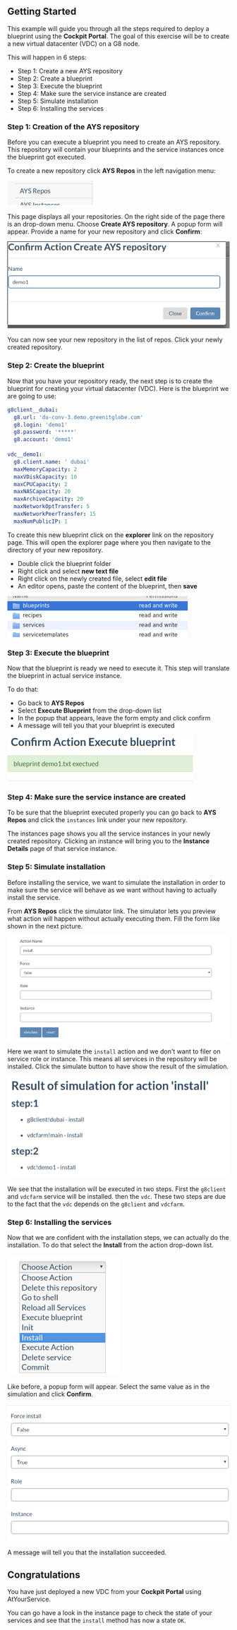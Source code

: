 ## Getting Started

This example will guide you through all the steps required to deploy a blueprint using the **Cockpit Portal**. The goal of this exercise will be to create a new virtual datacenter (VDC) on a G8 node.

This will happen in 6 steps:
- Step 1: Create a new AYS repository
- Step 2: Create a blueprint
- Step 3: Execute the blueprint
- Step 4: Make sure the service instance are created
- Step 5: Simulate installation
- Step 6: Installing the services


### Step 1: Creation of the AYS repository
  
Before you can execute a blueprint you need to create an AYS repository. This repository will contain your blueprints and the service instances once the blueprint got executed.
  
To create a new repository click **AYS Repos** in the left navigation menu:

![](2016-06-17_204x56_scrot.png)

This page displays all your repositories. On the right side of the page there is an drop-down menu. Choose **Create AYS repository**. A popup form will appear. Provide a name for your new repository and click **Confirm**:

![](2016-06-17_595x233_scrot.png)

You can now see your new repository in the list of repos. Click your newly created repository.


### Step 2: Create the blueprint
 
Now that you have your repository ready, the next step is to create the blueprint for creating your virtual datacenter (VDC). Here is the blueprint we are going to use:  

```yaml
g8client__dubai:
  g8.url: 'du-conv-3.demo.greenitglobe.com'
  g8.login: 'demo1'
  g8.password: '*****'
  g8.account: 'demo1'

vdc__demo1:
  g8.client.name: ' dubai'
  maxMemoryCapacity: 2
  maxVDiskCapacity: 10
  maxCPUCapacity: 2
  maxNASCapacity: 20
  maxArchiveCapacity: 20
  maxNetworkOptTransfer: 5
  maxNetworkPeerTransfer: 15
  maxNumPublicIP: 1
```

To create this new blueprint click on the **explorer** link on the repository page. This will open the explorer page where you then navigate to the directory of your new repository.

- Double click the blueprint folder
- Right click and select **new text file**
- Right click on the newly created file, select **edit file**
- An editor opens, paste the content of the blueprint, then **save**

![](2016-06-17_409x93_scrot.png)


### Step 3: Execute the blueprint
 
Now that the blueprint is ready we need to execute it. This step will translate the blueprint in actual service instance. 

To do that:

- Go back to **AYS Repos**
- Select **Execute Blueprint** from the drop-down list
- In the popup that appears, leave the form empty and click confirm
- A message will tell you that your blueprint is executed

![](2016-06-17_421x104_scrot.png)


### Step 4: Make sure the service instance are created

To be sure that the blueprint executed properly you can go back to **AYS Repos** and click the `instances` link under your new repository.
  
The instances page shows you all the service instances in your newly created repository. Clicking an instance will bring you to the **Instance Details** page of that service instance.


### Step 5: Simulate installation

Before installing the service, we want to simulate the installation in order to make sure the service will behave as we want without having to actually install the service.

From **AYS Repos**  click the simulator link. The simulator lets you preview what action will happen without actually executing them. Fill the form like shown in the next picture.

![simulator form](2016-06-17_846x396_scrot.png)

Here we want to simulate the `install` action and we don't want to filer on service role or instance. This means all services in the repository will be installed. Click the simulate button to have show the result of the simulation.

![simulation result](2016-06-17_566x259_scrot.png)

We see that the installation will be executed in two steps. First the `g8client` and `vdcfarm` service will be installed. then the `vdc`. These two steps are due to the fact that the `vdc` depends on the `g8client` and `vdcfarm`.


### Step 6: Installing the services

Now that we are confident with the installation steps, we can actually do the installation.
To do that select the **Install** from the action drop-down list.

![](2016-06-17_254x273_scrot.png)

Like before, a popup form will appear. Select the same value as in the simulation and click **Confirm**.

![](2016-06-17_579x357_scrot.png)

A message will tell you that the installation succeeded.  


## Congratulations

You have just deployed a new VDC from your **Cockpit Portal** using AtYourService.

You can go have a look in the instance page to check the state of your services and see that the `install` method has now a state `OK`.